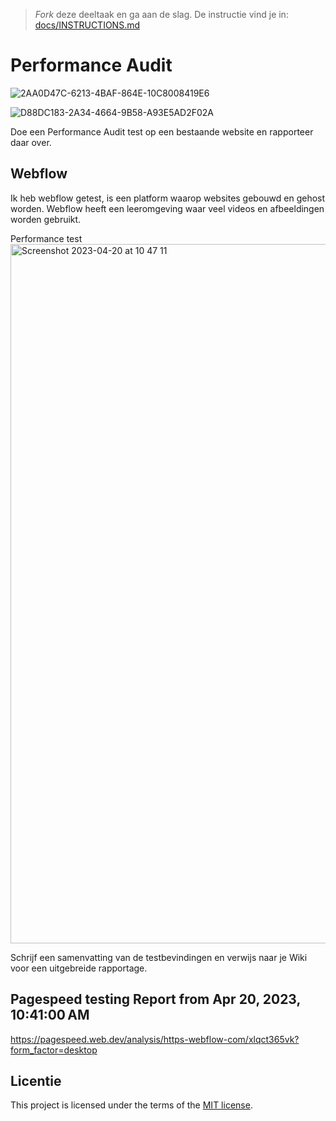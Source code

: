 > _Fork_ deze deeltaak en ga aan de slag. De instructie vind je in: [docs/INSTRUCTIONS.md](docs/INSTRUCTIONS.md)

# Performance Audit 
![2AA0D47C-6213-4BAF-864E-10C8008419E6](https://user-images.githubusercontent.com/94745953/233318750-192bf287-871d-488f-bef5-e39a9299f513.png)



![D88DC183-2A34-4664-9B58-A93E5AD2F02A](https://user-images.githubusercontent.com/94745953/234501200-f38f6da6-a17c-4de7-a6e4-0a2d893b5822.jpeg)




Doe een Performance Audit test op een bestaande website en rapporteer daar over.

## Webflow

Ik heb webflow getest, is een platform waarop websites gebouwd en gehost worden. 
Webflow heeft een leeromgeving waar veel videos en afbeeldingen worden gebruikt. 




 
Performance test 
<img width="1119" alt="Screenshot 2023-04-20 at 10 47 11" src="https://user-images.githubusercontent.com/94745953/234301337-47e43f9c-d26d-4d67-9206-6da24d4662a7.png">

Schrijf een samenvatting van de testbevindingen en verwijs naar je Wiki voor een uitgebreide rapportage.


## Pagespeed testing Report from Apr 20, 2023, 10:41:00 AM
https://pagespeed.web.dev/analysis/https-webflow-com/xlqct365vk?form_factor=desktop


## Licentie

This project is licensed under the terms of the [MIT license](./LICENSE).

